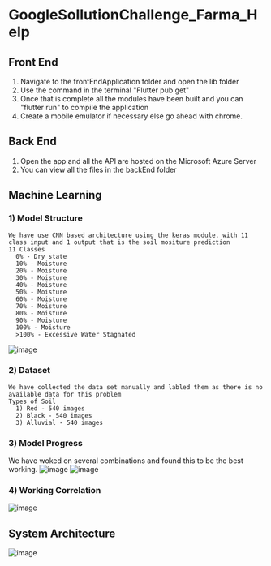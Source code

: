 # GoogleSollutionChallenge_Farma_Help

  ## Front End 
  
  1) Navigate to the frontEndApplication folder and open the lib folder
  2) Use the command in the terminal "Flutter pub get"
  3) Once that is complete all the modules have been built and you can "flutter run" to compile the application
  4) Create a mobile emulator if necessary else go ahead with chrome.
  
  ## Back End
  
  1) Open the app and all the API are hosted on the Microsoft Azure Server 
  2) You can view all the files in the backEnd folder
  
  ## Machine Learning 
  
  ### 1) Model Structure
    We have use CNN based architecture using the keras module, with 11 class input and 1 output that is the soil mositure prediction 
    11 Classes 
      0% - Dry state
      10% - Moisture
      20% - Moisture
      30% - Moisture
      40% - Moisture
      50% - Moisture
      60% - Moisture 
      70% - Moisture
      80% - Moisture
      90% - Moisture
      100% - Moisture
      >100% - Excessive Water Stagnated
  ![image](https://user-images.githubusercontent.com/63306215/229866480-970dc81d-32a2-452f-a40b-1da8930f03e5.png)

    
  ### 2) Dataset
    We have collected the data set manually and labled them as there is no available data for this problem 
    Types of Soil
      1) Red - 540 images
      2) Black - 540 images
      3) Alluvial - 540 images
  
  ### 3) Model Progress 
  We have woked on several combinations and found this to be the best working.
  ![image](https://user-images.githubusercontent.com/63306215/229866584-653e081d-7a33-4098-8ba0-25303aa4841c.png)
  ![image](https://user-images.githubusercontent.com/63306215/229866634-51b40d60-c3ea-4919-baed-a5ebf89f87ad.png)
  
  ### 4) Working Correlation 
  ![image](https://user-images.githubusercontent.com/63306215/229867099-e9362c03-b319-43e6-9599-ea72c30df222.png)
  
## System Architecture

![image](https://user-images.githubusercontent.com/63306215/229867408-850eea32-ff5a-4e9a-b348-3f4020dc3c93.png)



    
    
